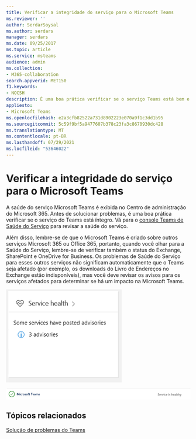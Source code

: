 ```yaml
---
title: Verificar a integridade do serviço para o Microsoft Teams
ms.reviewer: ''
author: SerdarSoysal
ms.author: serdars
manager: serdars
ms.date: 09/25/2017
ms.topic: article
ms.service: msteams
audience: admin
ms.collection:
- M365-collaboration
search.appverid: MET150
f1.keywords:
- NOCSH
description: É uma boa prática verificar se o serviço Teams está bem e outros componentes Microsoft 365 ou Office 365, como Exchange, SharePoint e OneDrive for Business.
appliesto:
- Microsoft Teams
ms.openlocfilehash: e2a3cfb82522a731d8902223e070a9f1c3dd1b95
ms.sourcegitcommit: 5c59f9bf5a9477607b378c23fa3c8670930dc428
ms.translationtype: MT
ms.contentlocale: pt-BR
ms.lasthandoff: 07/29/2021
ms.locfileid: "53646022"
---
```

# <a name="verify-service-health-for-microsoft-teams"></a>Verificar a integridade do serviço para o Microsoft Teams

A saúde do serviço Microsoft Teams é exibida no Centro de administração do Microsoft 365. Antes de solucionar problemas, é uma boa prática verificar se o serviço do Teams está íntegro. Vá para o <a href=" https://admin.microsoft.com/adminportal/home?ref=servicehealth" target="_blank">console Teams de Saúde do Serviço</a> para revisar a saúde do serviço.

Além disso, lembre-se de que o Microsoft Teams é criado sobre outros serviços Microsoft 365 ou Office 365, portanto, quando você olhar para a Saúde do Serviço, lembre-se de verificar também o status do Exchange, SharePoint e OneDrive for Business. Os problemas de Saúde do Serviço para esses outros serviços não significam automaticamente que o Teams seja afetado (por exemplo, os downloads do Livro de Endereços no Exchange estão indisponíveis), mas você deve revisar os avisos para os serviços afetados para determinar se há um impacto na Microsoft Teams.

![Captura de tela da página de integridade do serviço.](media/Verify_service_health_for_Microsoft_Teams_image1.png)

![Captura de tela mostrando que o serviço do Microsoft Teams está íntegro.](media/Verify_service_health_for_Microsoft_Teams_image2.png)


## <a name="related-topics"></a>Tópicos relacionados

[Solução de problemas do Teams](/MicrosoftTeams/troubleshoot/teams)
